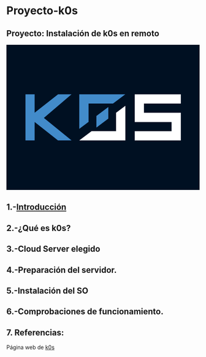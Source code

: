 # Proyecto-k0s
## Proyecto: Instalación de k0s en remoto

![logok0s](images/k0s.png)

## 1.-[Introducción](ARCHIVOS/introducccion1.md)
## 2.-¿Qué es k0s?  
## 3.-Cloud Server elegido
## 4.-Preparación del servidor. 
## 5.-Instalación del SO 
## 6.-Comprobaciones de funcionamiento.
## 7. Referencias:
Página web de [k0s](https://k0sproject.io)
